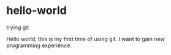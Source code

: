 # hello-world
trying git

Hello world, this is my first time of using git.
I want to gain new programming experience.
